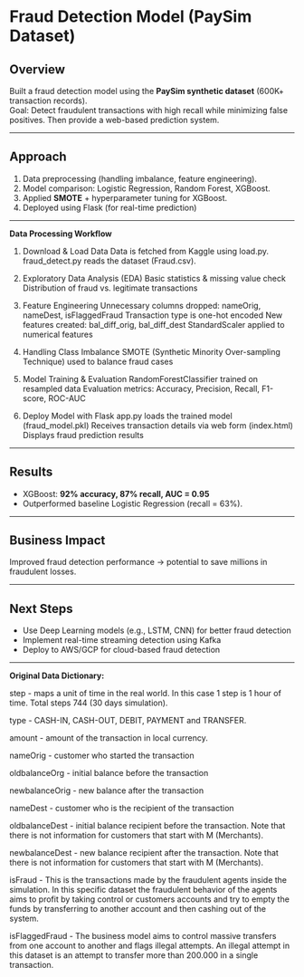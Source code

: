 # Fraud Detection Model (PaySim Dataset)

## Overview
Built a fraud detection model using the **PaySim synthetic dataset** (600K+ transaction records).  
Goal: Detect fraudulent transactions with high recall while minimizing false positives. Then provide a web-based prediction system.

--------------------------
## Approach
1. Data preprocessing (handling imbalance, feature engineering).  
2. Model comparison: Logistic Regression, Random Forest, XGBoost.  
3. Applied **SMOTE** + hyperparameter tuning for XGBoost.
4. Deployed using Flask (for real-time prediction)
   
--------------------------
**Data Processing Workflow**

1) Download & Load Data
Data is fetched from Kaggle using load.py.
fraud_detect.py reads the dataset (Fraud.csv).

2) Exploratory Data Analysis (EDA)
Basic statistics & missing value check
Distribution of fraud vs. legitimate transactions

3) Feature Engineering
Unnecessary columns dropped: nameOrig, nameDest, isFlaggedFraud
Transaction type is one-hot encoded
New features created: bal_diff_orig, bal_diff_dest
StandardScaler applied to numerical features

4) Handling Class Imbalance
SMOTE (Synthetic Minority Over-sampling Technique) used to balance fraud cases

5) Model Training & Evaluation
RandomForestClassifier trained on resampled data
Evaluation metrics: Accuracy, Precision, Recall, F1-score, ROC-AUC

6) Deploy Model with Flask
app.py loads the trained model (fraud_model.pkl)
Receives transaction details via web form (index.html)
Displays fraud prediction results

--------------------------
## Results
- XGBoost: **92% accuracy, 87% recall, AUC = 0.95**  
- Outperformed baseline Logistic Regression (recall = 63%).  

--------------------------
## Business Impact
Improved fraud detection performance → potential to save millions in fraudulent losses.

--------------------------
## Next Steps
- Use Deep Learning models (e.g., LSTM, CNN) for better fraud detection
- Implement real-time streaming detection using Kafka
- Deploy to AWS/GCP for cloud-based fraud detection





--------------------------
**Original Data Dictionary:**

step - maps a unit of time in the real world. In this case 1 step is 1 hour of time. Total steps 744 (30 days simulation).

type - CASH-IN, CASH-OUT, DEBIT, PAYMENT and TRANSFER.

amount - amount of the transaction in local currency.

nameOrig - customer who started the transaction

oldbalanceOrg - initial balance before the transaction

newbalanceOrig - new balance after the transaction

nameDest - customer who is the recipient of the transaction

oldbalanceDest - initial balance recipient before the transaction. Note that there is not information for customers that start with M (Merchants).

newbalanceDest - new balance recipient after the transaction. Note that there is not information for customers that start with M (Merchants).

isFraud - This is the transactions made by the fraudulent agents inside the simulation. In this specific dataset the fraudulent behavior of the agents aims to profit by taking control or customers accounts and try to empty the funds by transferring to another account and then cashing out of the system.

isFlaggedFraud - The business model aims to control massive transfers from one account to another and flags illegal attempts. An illegal attempt in this dataset is an attempt to transfer more than 200.000 in a single transaction.

